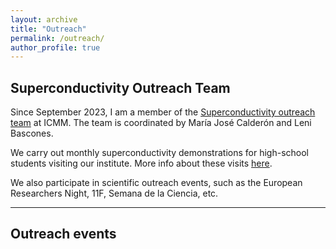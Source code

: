 ```yaml
---
layout: archive
title: "Outreach"
permalink: /outreach/
author_profile: true
---
```

## Superconductivity Outreach Team

Since September 2023, I am a member of the [Superconductivity outreach team](https://wp.icmm.csic.es/superconductividad/) at ICMM. The team is coordinated by María José Calderón and Leni Bascones. 

We carry out monthly superconductivity demonstrations for high-school students visiting our institute. More info about these visits [here](https://www.icmm.csic.es/index.php/en/actualidad-y-divulgacion/visitas-guiadas-al-icmm).

We also participate in scientific outreach events, such as the European Researchers Night, 11F, Semana de la Ciencia, etc.

***

## Outreach events

<div id="outreachfeed"></div>
<script type="text/javascript" src="{{ '/assets/js/myoutreach.js' | relative_url }}"></script>